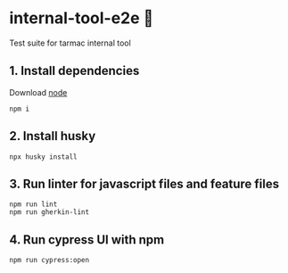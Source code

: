 # internal-tool-e2e 🐛
Test suite for tarmac internal tool

## **1. Install dependencies**

Download [node](https://nodejs.org/en/download/) 

```
npm i
```

## **2. Install husky**

```
npx husky install
```

## **3. Run linter for javascript files and feature files**
```
npm run lint
npm run gherkin-lint
```

## **4. Run cypress UI with npm**
```
npm run cypress:open
```